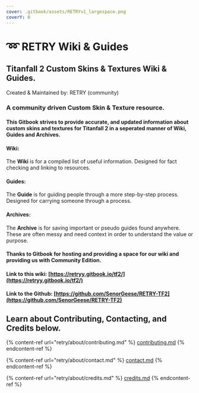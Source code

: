 ```yaml
---
cover: .gitbook/assets/RETRYv1_largespace.png
coverY: 0
---
```


# ➿ RETRY Wiki & Guides

## Titanfall 2 Custom Skins & Textures Wiki & Guides.

Created & Maintained by: RETRY (community)

### A community driven Custom Skin & Texture resource.

#### This Gitbook strives to provide accurate, and updated information about custom skins and textures for Titanfall 2 in a seperated manner of Wiki, Guides and Archives.

#### Wiki:

The **Wiki** is for a compiled list of useful information. Designed for fact checking and linking to resources.

#### Guides:

The **Guide** is for guiding people through a more step-by-step process. Designed for carrying someone through a process.

#### Archives:

The **Archive** is for saving important or pseudo guides found anywhere. These are often messy and need context in order to understand the value or purpose.

#### Thanks to Gitbook for hosting and providing a space for our wiki and providing us with Community Edition.

#### Link to this wiki: [https://retryy.gitbook.io/tf2/](https://retryy.gitbook.io/tf2/)

#### Link to the Github: [https://github.com/SenorGeese/RETRY-TF2](https://github.com/SenorGeese/RETRY-TF2)

## Learn about Contributing, Contacting, and Credits below.

{% content-ref url="retry/about/contributing.md" %}
[contributing.md](retry/about/contributing.md)
{% endcontent-ref %}

{% content-ref url="retry/about/contact.md" %}
[contact.md](retry/about/contact.md)
{% endcontent-ref %}

{% content-ref url="retry/about/credits.md" %}
[credits.md](retry/about/credits.md)
{% endcontent-ref %}
